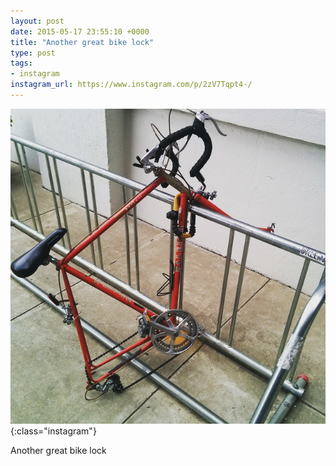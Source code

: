 ```yaml
---
layout: post
date: 2015-05-17 23:55:10 +0000
title: "Another great bike lock"
type: post
tags:
- instagram
instagram_url: https://www.instagram.com/p/2zV7Tqpt4-/
---
```


![Instagram - 2zV7Tqpt4-](/img/2zV7Tqpt4-.jpg){:class="instagram"}

Another great bike lock
